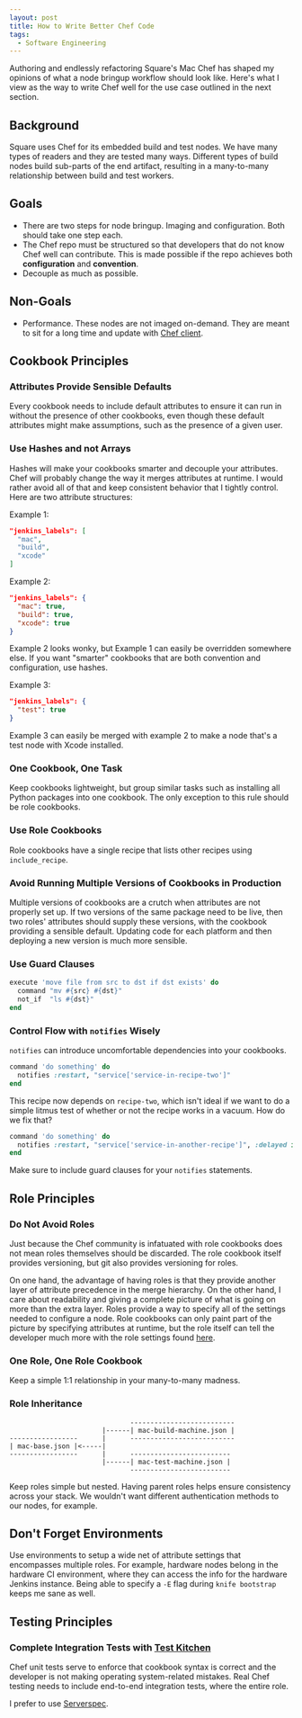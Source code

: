 ```yaml
---
layout: post
title: How to Write Better Chef Code
tags:
  - Software Engineering
---
```


Authoring and endlessly refactoring Square's Mac Chef has shaped my opinions of what a node bringup
workflow should look like. Here's what I view as the way to write Chef well for the use case
outlined in the next section.

## Background
Square uses Chef for its embedded build and test nodes. We have many types of readers and they are
tested many ways. Different types of build nodes build sub-parts of the end artifact, resulting in
a many-to-many relationship between build and test workers.

## Goals
* There are two steps for node bringup. Imaging and configuration. Both should take one step each.
* The Chef repo must be structured so that developers that do not know Chef well can contribute.
  This is made possible if the repo achieves both **configuration** and **convention**.
* Decouple as much as possible.

## Non-Goals
* Performance. These nodes are not imaged on-demand. They are meant to sit for a long time and
  update with [Chef client](https://docs.chef.io/chef_client.html).

## Cookbook Principles

### Attributes Provide Sensible Defaults
Every cookbook needs to include default attributes to ensure it can run in without the presence of
other cookbooks, even though these default attributes might make assumptions, such as the presence
of a given user.

### Use Hashes and not Arrays
Hashes will make your cookbooks smarter and decouple your attributes. Chef will probably change the
way it merges attributes at runtime. I would rather avoid all of that and keep consistent behavior
that I tightly control. Here are two attribute structures:

Example 1:

```json
"jenkins_labels": [
  "mac",
  "build",
  "xcode"
]
```

Example 2:

```json
"jenkins_labels": {
  "mac": true,
  "build": true,
  "xcode": true
}
```

Example 2 looks wonky, but Example 1 can easily be overridden somewhere else. If you want "smarter"
cookbooks that are both convention and configuration, use hashes.

Example 3:

```json
"jenkins_labels": {
  "test": true
}
```

Example 3 can easily be merged with example 2 to make a node that's a test node with Xcode
installed.

### One Cookbook, One Task
Keep cookbooks lightweight, but group similar tasks such as installing all Python packages into one
cookbook. The only exception to this rule should be role cookbooks.

### Use Role Cookbooks
Role cookbooks have a single recipe that lists other recipes using `include_recipe`.

### Avoid Running Multiple Versions of Cookbooks in Production
Multiple versions of cookbooks are a crutch when attributes are not properly set up. If two versions
of the same package need to be live, then two roles' attributes should supply these versions, with
the cookbook providing a sensible default. Updating code for each platform and then deploying a new
version is much more sensible.

### Use Guard Clauses
```ruby
execute 'move file from src to dst if dst exists' do
  command "mv #{src} #{dst}"
  not_if  "ls #{dst}"
end
```

### Control Flow with `notifies` Wisely
`notifies` can introduce uncomfortable dependencies into your cookbooks.

```ruby
command 'do something' do
  notifies :restart, "service['service-in-recipe-two']"
end
```

This recipe now depends on `recipe-two`, which isn't ideal if we want to do a simple litmus test of
whether or not the recipe works in a vacuum. How do we fix that?

```ruby
command 'do something' do
  notifies :restart, "service['service-in-another-recipe']", :delayed if node.recipe? 'recipe-two'
end
```

Make sure to include guard clauses for your `notifies` statements.

## Role Principles

### Do Not Avoid Roles
Just because the Chef community is infatuated with role cookbooks does not mean roles themselves
should be discarded. The role cookbook itself provides versioning, but git also provides versioning
for roles.

On one hand, the advantage of having roles is that they provide another layer of attribute
precedence in the merge hierarchy. On the other hand, I care about readability and giving a complete
picture of what is going on more than the extra layer. Roles provide a way to specify all of the
settings needed to configure a node. Role cookbooks can only paint part of the picture by specifying
attributes at runtime, but the role itself can tell the developer much more with the role settings
found [here](https://docs.chef.io/roles.html).

### One Role, One Role Cookbook
Keep a simple 1:1 relationship in your many-to-many madness.

### Role Inheritance
```
                              --------------------------
                       |------| mac-build-machine.json |
-----------------      |      --------------------------
| mac-base.json |<-----|
-----------------      |      -------------------------
                       |------| mac-test-machine.json |
                              -------------------------
```
Keep roles simple but nested. Having parent roles helps ensure consistency across your stack. We
wouldn't want different authentication methods to our nodes, for example.

## Don't Forget Environments
Use environments to setup a wide net of attribute settings that encompasses multiple roles. For
example, hardware nodes belong in the hardware CI environment, where they can access the info for
the hardware Jenkins instance. Being able to specify a `-E` flag during `knife bootstrap` keeps me
sane as well.

## Testing Principles

### Complete Integration Tests with [Test Kitchen](https://github.com/test-kitchen/test-kitchen)
Chef unit tests serve to enforce that cookbook syntax is correct and the developer is not making
operating system-related mistakes. Real Chef testing needs to include end-to-end integration tests,
where the entire role.

I prefer to use [Serverspec](https://github.com/test-kitchen/busser-serverspec).
